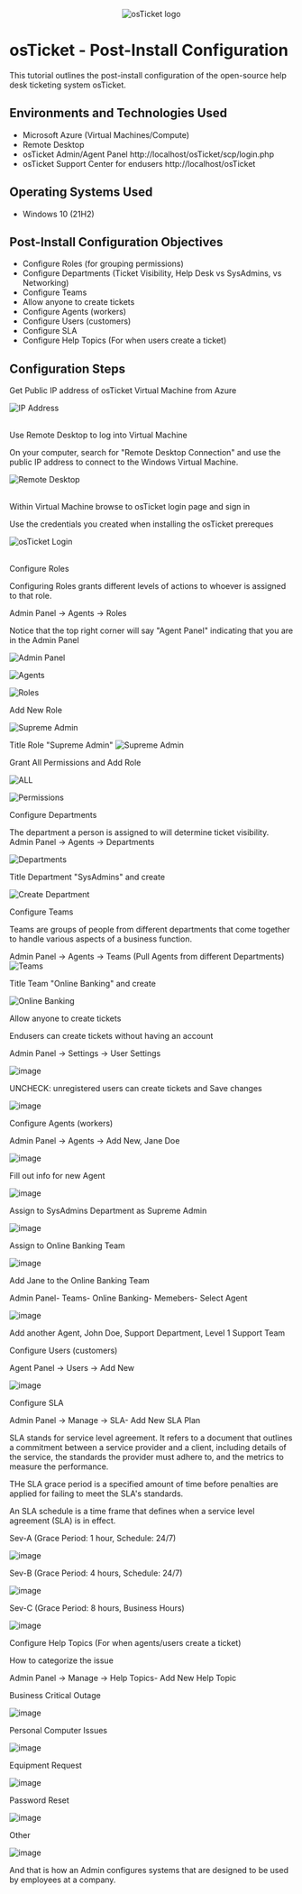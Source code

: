 <p align="center">
<img src="https://i.imgur.com/Clzj7Xs.png" alt="osTicket logo"/>
</p>

<h1>osTicket - Post-Install Configuration</h1>
This tutorial outlines the post-install configuration of the open-source help desk ticketing system osTicket.<br />




<h2>Environments and Technologies Used</h2>

- Microsoft Azure (Virtual Machines/Compute)
- Remote Desktop
- osTicket Admin/Agent Panel http://localhost/osTicket/scp/login.php
- osTicket Support Center for endusers http://localhost/osTicket

<h2>Operating Systems Used </h2>

- Windows 10</b> (21H2)

<h2>Post-Install Configuration Objectives</h2>

- Configure Roles (for grouping permissions)
- Configure Departments (Ticket Visibility, Help Desk vs SysAdmins, vs Networking)
- Configure Teams
- Allow anyone to create tickets
- Configure Agents (workers)
- Configure Users (customers)
- Configure SLA
- Configure Help Topics (For when users create a ticket)

<h2>Configuration Steps</h2>
Get Public IP address of osTicket Virtual Machine from Azure
<p>

![IP Address](https://github.com/user-attachments/assets/9dd4ebec-b527-440e-b4b0-22ceb390b0ae)


</p>
<p>

</p>
<br />
Use Remote Desktop to log into Virtual Machine

On your computer, search for "Remote Desktop Connection" and use the public IP address to connect to the Windows Virtual Machine.

<p>

![Remote Desktop](https://github.com/user-attachments/assets/5bed827d-84fb-4e99-aa9c-3c56dd290885)

</p>
<p>
</p>
<br />
Within Virtual Machine browse to osTicket login page and sign in

Use the credentials you created when installing the osTicket prereques

<p>

![osTicket Login](https://github.com/user-attachments/assets/313e69ed-e465-4ce0-9337-0b6bdac38282)


</p>
<p>
</p>
<br />
Configure Roles

Configuring Roles grants different levels of actions to whoever is assigned to that role.

Admin Panel -> Agents -> Roles

Notice that the top right corner will say "Agent Panel" indicating that you are in the Admin Panel

![Admin Panel](https://github.com/user-attachments/assets/853a619d-6199-463f-85e1-b3c27cc258fe)









![Agents](https://github.com/user-attachments/assets/5b71a2a9-d06f-41ae-a5ee-fc26c9ee29d0)

![Roles](https://github.com/user-attachments/assets/b134ba55-2afe-4760-b136-e7f07a63f310)








Add New Role

![Supreme Admin](https://github.com/user-attachments/assets/b281b76e-ee67-4663-a275-367ceb471fad)


Title Role "Supreme Admin"
![Supreme Admin](https://github.com/user-attachments/assets/992277b3-c498-4511-b89a-e7d62dfe85a6)



Grant All Permissions and Add Role

![ALL](https://github.com/user-attachments/assets/3f7a4136-08a0-4c82-9b5c-87f4fd5d2ea3)

![Permissions](https://github.com/user-attachments/assets/6208dbcb-7a58-4ebb-91c6-5b1c29dcb982)


Configure Departments

The department a person is assigned to will determine ticket visibility.
Admin Panel -> Agents -> Departments

![Departments](https://github.com/user-attachments/assets/93d64db4-a24b-4f63-851a-6bb50a04dcb2)

Title Department "SysAdmins" and create

![Create Department](https://github.com/user-attachments/assets/d817f0ed-bb83-43ec-861d-70e1b79e9d35)





Configure Teams

Teams are groups of people from different departments that come together to handle various aspects of a business function.

Admin Panel -> Agents -> Teams (Pull Agents from different Departments)
![Teams](https://github.com/user-attachments/assets/e24b3f4a-b777-4e81-aa3b-439942c71db9)


Title Team "Online Banking" and create

![Online Banking](https://github.com/user-attachments/assets/c8a256f0-9055-4fa6-a610-7115630d0f1c)


Allow anyone to create tickets

Endusers can create tickets without having an account

Admin Panel -> Settings -> User Settings

![image](https://github.com/user-attachments/assets/9abbb37b-3bb4-4ed4-ba22-18b96d5e281b)




UNCHECK: unregistered users can create tickets and Save changes

![image](https://github.com/user-attachments/assets/3d2d2ab5-878c-461c-b0bf-b0cd9c08e909)

Configure Agents (workers)

Admin Panel -> Agents -> Add New, Jane Doe

![image](https://github.com/user-attachments/assets/c9fd36ee-f59b-48cf-94f2-5e86309d8bde)


Fill out info for new Agent

![image](https://github.com/user-attachments/assets/cc543aa9-b4da-4e39-b816-d7c7a12f4a50)

Assign to SysAdmins Department as Supreme Admin

![image](https://github.com/user-attachments/assets/bdef5491-ad69-4033-bb3d-cab9ddcf8137)

Assign to Online Banking Team

![image](https://github.com/user-attachments/assets/0255c4a4-c9fb-4f5f-b4b2-d959d0a3427f)


Add Jane to the Online Banking Team

Admin Panel- Teams- Online Banking- Memebers- Select Agent

![image](https://github.com/user-attachments/assets/93a71821-0bea-43a9-a114-f386468abb43)


Add another Agent, John Doe, Support Department, Level 1 Support Team


Configure Users (customers)

Agent Panel -> Users -> Add New

![image](https://github.com/user-attachments/assets/1b7474f9-7880-4b86-b927-8d8244395e9a)

Configure SLA

Admin Panel -> Manage -> SLA- Add New SLA Plan

SLA stands for service level agreement. It refers to a document that outlines a commitment between a service provider and a client, including details of the service, the standards the provider must adhere to, and the metrics to measure the performance.

THe SLA grace period is a specified amount of time before penalties are applied for failing to meet the SLA's standards.

An SLA schedule is a time frame that defines when a service level agreement (SLA) is in effect.

Sev-A (Grace Period: 1 hour, Schedule: 24/7)

![image](https://github.com/user-attachments/assets/9ca9f9c1-4f29-4cb6-ac56-ca62a030de97)


Sev-B (Grace Period: 4 hours, Schedule: 24/7)

![image](https://github.com/user-attachments/assets/e12e1d30-101b-4152-9988-e75d079106e4)

Sev-C (Grace Period: 8 hours, Business Hours)

![image](https://github.com/user-attachments/assets/e2f405c1-7ffa-4c80-abc6-414db57ffd61)

Configure Help Topics (For when agents/users create a ticket)

How to categorize the issue

Admin Panel -> Manage -> Help Topics- Add New Help Topic

Business Critical Outage

![image](https://github.com/user-attachments/assets/88878752-51b3-439d-97c9-1e9689864409)


Personal Computer Issues

![image](https://github.com/user-attachments/assets/d70792be-26e5-41fb-8945-a8bf73adc622)


Equipment Request

![image](https://github.com/user-attachments/assets/8cea545f-2728-40d7-ae13-baf211515bed)


Password Reset

![image](https://github.com/user-attachments/assets/c1b4abc5-e305-43a8-98ad-7aa5cca6384f)


Other

![image](https://github.com/user-attachments/assets/f9fa40bf-7661-4bf3-8946-9739fc34d2dd)


And that is how an Admin configures systems that are designed to be used by employees at a company.






 

